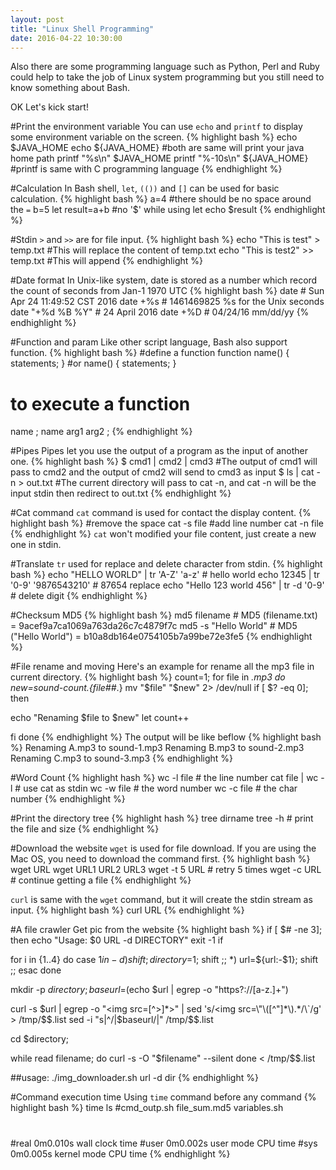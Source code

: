 ```yaml
---
layout: post
title: "Linux Shell Programming"
date: 2016-04-22 10:30:00
---
```


Also there are some programming language such as Python, Perl and Ruby could help to take the job of Linux system programming but you still need to know something about Bash.

OK Let's kick start!

#Print the environment variable
You can use `echo` and `printf` to display some environment variable on the screen.
{% highlight bash %}
echo $JAVA_HOME
echo ${JAVA_HOME}
#both are same will print your java home path
printf "%s\n" $JAVA_HOME
printf "%-10s\n" ${JAVA_HOME}
#printf is same with C programming language
{% endhighlight %}

#Calculation
In Bash shell, `let`, `(())` and `[]` can be used for basic calculation.
{% highlight bash %}
a=4 #there should be no space around the `=`
b=5
let result=a+b #no '$' while using let
echo $result
{% endhighlight %}

#Stdin
`>` and `>>` are for file input.
{% highlight bash %}
echo "This is test" > temp.txt  #This will replace the content of temp.txt
echo "This is test2" >> temp.txt #This will append
{% endhighlight %}

#Date format
In Unix-like system, date is stored as a number which record the count of seconds from Jan-1 1970 UTC
{% highlight bash %}
date # Sun Apr 24 11:49:52 CST 2016
date +%s # 1461469825 %s for the Unix seconds
date "+%d %B %Y" # 24 April 2016
date +%D # 04/24/16 mm/dd/yy
{% endhighlight %}

#Function and param
Like other script language, Bash also support function.
{% highlight bash %}
#define a function
function name()
{
  statements;
}
#or
name()
{
  statements;
}
# to execute a function
name ;
name arg1 arg2 ;
{% endhighlight %}

#Pipes
Pipes let you use the output of a program as the input of another one.
{% highlight bash %}
$ cmd1 | cmd2 | cmd3
#The output of cmd1 will pass to cmd2 and the output of cmd2 will send to cmd3 as input
$ ls | cat -n > out.txt
#The current directory will pass to cat -n, and cat -n will be the input stdin then redirect to out.txt
{% endhighlight %}

#Cat command
`cat` command is used for contact the display content.
{% highlight bash %}
#remove the space
cat -s file
#add line number
cat -n file
{% endhighlight %}
`cat` won't modified your file content, just create a new one in stdin.

#Translate
`tr` used for replace and delete character from stdin.
{% highlight bash %}
echo "HELLO WORLD" | tr 'A-Z' 'a-z' # hello world
echo 12345 | tr '0-9' '9876543210' # 87654 replace
echo "Hello 123 world 456" | tr -d '0-9' # delete digit
{% endhighlight %}

#Checksum
MD5
{% highlight bash %}
md5 filename # MD5 (filename.txt) = 9acef9a7ca1069a763da26c7c4879f7c
md5 -s "Hello World" # MD5 ("Hello World") = b10a8db164e0754105b7a99be72e3fe5
{% endhighlight %}

#File rename and moving
Here's an example for rename all the mp3 file in current directory.
{% highlight bash %}
count=1;
for file in *.mp3
do
new=sound-$count.${file##*.}
mv "$file" "$new" 2> /dev/null
if [ $? -eq 0];
then

echo "Renaming $file to $new"
let count++

fi
done
{% endhighlight %}
The output will be like beflow
{% highlight bash %}
Renaming A.mp3 to sound-1.mp3
Renaming B.mp3 to sound-2.mp3
Renaming C.mp3 to sound-3.mp3
{% endhighlight %}

#Word Count
{% highlight hash %}
wc -l file # the line number
cat file | wc -l # use cat as stdin
wc -w file # the word number
wc -c file # the char number
{% endhighlight %}

#Print the directory tree
{% highlight hash %}
tree dirname
tree -h # print the file and size
{% endhighlight %}

#Download the website
`wget` is used for file download. If you are using the Mac OS, you need to download the command first.
{% highlight bash %}
wget URL
wget URL1 URL2 URL3
wget -t 5 URL # retry 5 times
wget -c URL # continue getting a file
{% endhighlight %}

`curl` is same with the `wget` command, but it will create the stdin stream as input.
{% highlight bash %}
curl URL
{% endhighlight %}

#A file crawler
Get pic from the website
{% highlight bash %}
if [ $# -ne 3];
then
  echo "Usage: $0 URL -d DIRECTORY"
  exit -1
if

for i in {1..4}
do
  case $1 in
  -d) shift; directory=$1; shift ;;
  *) url=${url:-$1}; shift ;;
esac
done

mkdir -p $directory;
baseurl=$(echo $url | egrep -o "https?://[a-z.]+")

curl -s $url | egrep -o "<img src=[^>]*>" |
sed 's/<img src=\"\([^"]*\).*/\`/g' > /tmp/$$.list
sed -i "s|^/|$baseurl/|" /tmp/$$.list

cd $directory;

while read filename;
do
  curl -s -O "$filename" --silent
done < /tmp/$$.list

##usage: ./img_downloader.sh url -d dir
{% endhighlight %}

#Command execution time
Using `time` command before any command
{% highlight bash %}
time ls
#cmd_outp.sh	file_sum.md5	variables.sh
#
#real	0m0.010s  wall clock time
#user	0m0.002s  user mode CPU time
#sys	0m0.005s  kernel mode CPU time
{% endhighlight %}

